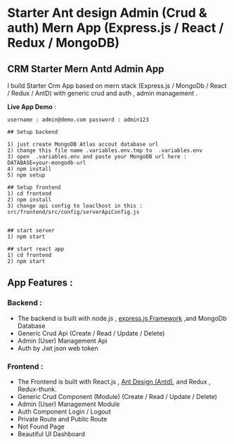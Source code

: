 # Starter Ant design Admin (Crud & auth) Mern App (Express.js / React / Redux / MongoDB)

## CRM Starter Mern Antd Admin App

I build Starter Crm App based on mern stack (Express.js / MongoDb / React / Redux / AntD) with generic crud and auth , admin management .

**Live App Demo** :

`username : admin@demo.com
password : admin123`

```
## Setup backend

1) just create MongoDB Atlas accout database url
2) change this file name .variables.env.tmp to  .variables.env
3) open  .variables.env and paste your MongoDB url here :  DATABASE=your-mongodb-url
4) npm install
5) npm setup

## Setup frontend
1) cd frontend
2) npm install
3) change api config to loaclhost in this : src/frontend/src/config/serverApiConfig.js


## start server
1) npm start

## start react app
1) cd frontend
2) npm start

```

## App Features :

### Backend :

- The backend is built with node.js , [express.js Framework](https://expressjs.com/) ,and MongoDb Database
- Generic Crud Api (Create / Read / Update / Delete)
- Admin (User) Management Api
- Auth by Jwt json web token

### Frontend :

- The Frontend is built with React.js , [Ant Design (Antd)](https://ant.design/), and Redux , Redux-thunk.
- Generic Crud Component (Module) (Create / Read / Update / Delete)
- Admin (User) Management Module
- Auth Component Login / Logout
- Private Route and Public Route
- Not Found Page
- Beautiful UI Dashboard

